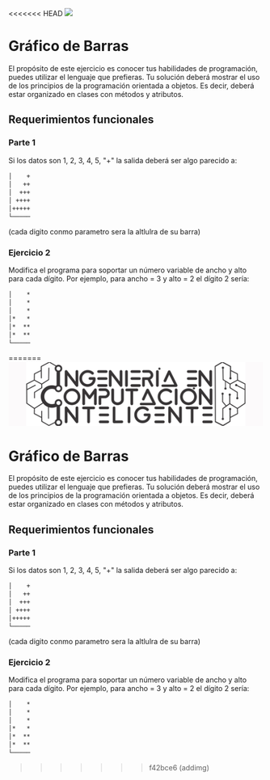 <<<<<<< HEAD
![](img/oco-logo.png)

# Gráfico de Barras

El propósito de este ejercicio es conocer tus habilidades de programación, puedes utilizar el lenguaje que prefieras. Tu solución deberá mostrar el uso de los principios de la programación orientada a objetos. Es decir, deberá estar organizado en clases con métodos y atributos.


## Requerimientos funcionales

### Parte 1
Si los datos son 1, 2, 3, 4, 5, "+" la salida deberá ser algo parecido a:
```
│    +
│   ++
│  +++
│ ++++
│+++++
└─────
 ```
(cada digito conmo parametro sera la altlulra de su barra)

### Ejercicio 2

Modifica el programa para soportar un número variable de ancho y alto para cada dígito.
Por ejemplo, para ancho = 3 y alto = 2 el dígito 2 sería:

```
│    *
│    *
│    *
│*   *
│*  **
│*  **
└─────
 ```
=======
![ICI LOGO](img/ici_logo.png)

# Gráfico de Barras

El propósito de este ejercicio es conocer tus habilidades de programación, puedes utilizar el lenguaje que prefieras. Tu solución deberá mostrar el uso de los principios de la programación orientada a objetos. Es decir, deberá estar organizado en clases con métodos y atributos.


## Requerimientos funcionales

### Parte 1
Si los datos son 1, 2, 3, 4, 5, "+" la salida deberá ser algo parecido a:
```
│    +
│   ++
│  +++
│ ++++
│+++++
└─────
 ```
(cada digito conmo parametro sera la altlulra de su barra)

### Ejercicio 2

Modifica el programa para soportar un número variable de ancho y alto para cada dígito.
Por ejemplo, para ancho = 3 y alto = 2 el dígito 2 sería:

```
│    *
│    *
│    *
│*   *
│*  **
│*  **
└─────
 ```
>>>>>>> f42bce6 (addimg)
